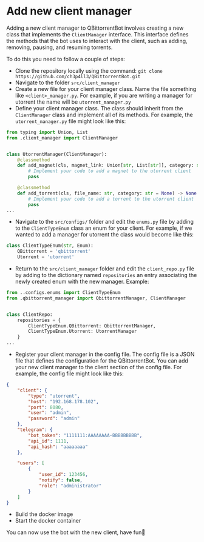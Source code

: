 # Add new client manager

Adding a new client manager to QBittorrentBot involves creating a new class that implements the `ClientManager` interface. This interface defines the methods that the bot uses to interact with the client, such as adding, removing, pausing, and resuming torrents.

To do this you need to follow a couple of steps:

- Clone the repository locally using the command: `git clone https://github.com/ch3p4ll3/QBittorrentBot.git`
- Navigate to the folder `src/client_manager`
- Create a new file for your client manager class. Name the file something like `<client>_manager.py`. For example, if you are writing a manager for utorrent the name will be `utorrent_manager.py`
- Define your client manager class. The class should inherit from the `ClientManager` class and implement all of its methods. For example, the `utorrent_manager.py` file might look like this:
```python
from typing import Union, List
from .client_manager import ClientManager


class UtorrentManager(ClientManager):
    @classmethod
    def add_magnet(cls, magnet_link: Union[str, List[str]], category: str = None) -> None:
        # Implement your code to add a magnet to the utorrent client
        pass

    @classmethod
    def add_torrent(cls, file_name: str, category: str = None) -> None:
        # Implement your code to add a torrent to the utorrent client
        pass
...
```
- Navigate to the `src/configs/` folder and edit the `enums.py` file by adding to the `ClientTypeEnum` class an enum for your client. For example, if we wanted to add a manager for utorrent the class would become like this:
```python
class ClientTypeEnum(str, Enum):
    QBittorrent = 'qbittorrent'
    Utorrent = 'utorrent'
```
- Return to the `src/client_manager` folder and edit the `client_repo.py` file by adding to the dictionary named `repositories` an entry associating the newly created enum with the new manager. Example:
```python
from ..configs.enums import ClientTypeEnum
from .qbittorrent_manager import QbittorrentManager, ClientManager


class ClientRepo:
    repositories = {
        ClientTypeEnum.QBittorrent: QbittorrentManager,
        ClientTypeEnum.Utorrent: UtorrentManager
    }
...
```
- Register your client manager in the config file. The config file is a JSON file that defines the configuration for the QBittorrentBot. You can add your new client manager to the client section of the config file. For example, the config file might look like this:
```json
{
    "client": {
        "type": "utorrent",
        "host": "192.168.178.102",
        "port": 8080,
        "user": "admin",
        "password": "admin"
    },
    "telegram": {
        "bot_token": "1111111:AAAAAAAA-BBBBBBBBB",
        "api_id": 1111,
        "api_hash": "aaaaaaaa"
    },

    "users": [
        {
            "user_id": 123456,
            "notify": false,
            "role": "administrator"
        }
    ]
}
```
- Build the docker image
- Start the docker container

You can now use the bot with the new client, have fun:partying_face: